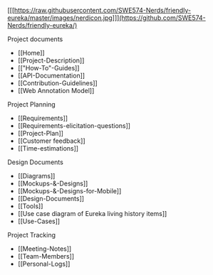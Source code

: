 [[[https://raw.githubusercontent.com/SWE574-Nerds/friendly-eureka/master/images/nerdicon.jpg]]](https://github.com/SWE574-Nerds/friendly-eureka/)

Project documents

- [[Home]]
- [[Project-Description]]
- [["How-To"-Guides]]
- [[API-Documentation]]
- [[Contribution-Guidelines]]
- [[Web Annotation Model]]

Project Planning
- [[Requirements]]
- [[Requirements-elicitation-questions]]
- [[Project-Plan]]
- [[Customer feedback]]
- [[Time-estimations]]

Design Documents
- [[Diagrams]]
- [[Mockups-&-Designs]]
- [[Mockups-&-Designs-for-Mobile]]
- [[Design-Documents]]
- [[Tools]]
- [[Use case diagram of Eureka  living history items]]
- [[Use-Cases]]

Project Tracking

- [[Meeting-Notes]]
- [[Team-Members]]
- [[Personal-Logs]]
